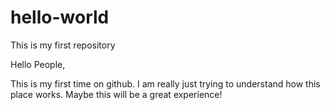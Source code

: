 # hello-world
This is my first repository

Hello People,

This is my first time on github. I am really just trying
to understand how this place works. Maybe this will be a 
great experience!
